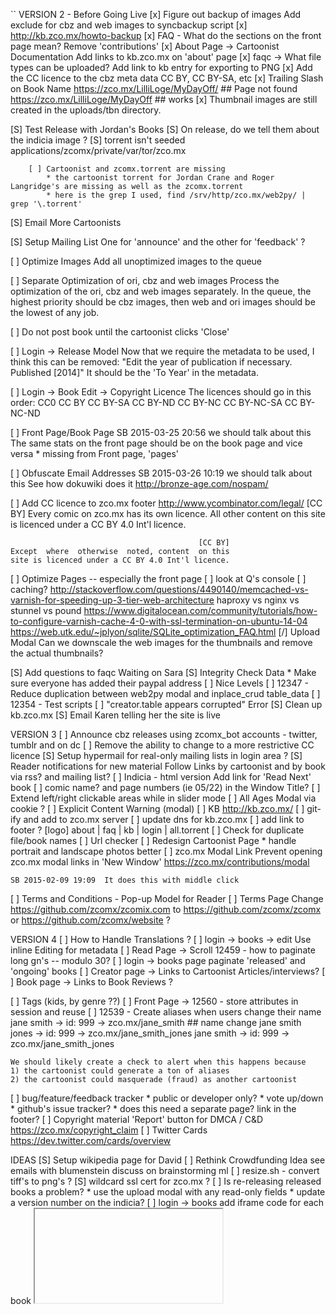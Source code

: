 ``
VERSION 2 - Before Going Live
[x] Figure out backup of images
    Add exclude for cbz and web images to syncbackup script
[x] http://kb.zco.mx/howto-backup
[x] FAQ - What do the sections on the front page mean?
    Remove 'contributions'
[x] About Page -> Cartoonist Documentation
    Add links to kb.zco.mx on 'about' page
[x] faqc -> What file types can be uploaded?
    Add link to kb entry for exporting to PNG
[x] Add the CC licence to the cbz meta data
    CC BY, CC BY-SA, etc
[x] Trailing Slash on Book Name
    https://zco.mx/LilliLoge/MyDayOff/  ## Page not found
    https://zco.mx/LilliLoge/MyDayOff   ## works
[x] Thumbnail images are still created in the uploads/tbn directory.

[S] Test Release with Jordan's Books
    [S] On release, do we tell them about the indicia image ?
    [S] torrent isn't seeded
        applications/zcomx/private/var/tor/zco.mx

        [ ] Cartoonist and zcomx.torrent are missing
            * the cartoonist torrent for Jordan Crane and Roger Langridge's are missing as well as the zcomx.torrent
            * here is the grep I used, find /srv/http/zco.mx/web2py/ | grep '\.torrent'

[S] Email More Cartoonists

[S] Setup Mailing List
    One for 'announce' and the other for 'feedback' ?

[ ] Optimize Images
    Add all unoptimized images to the queue

[ ] Separate Optimization of ori, cbz and web images
    Process the optimization of the ori, cbz and web images separately.
    In the queue, the highest priority should be cbz images, then web
    and ori images should be the lowest of any job.

[ ] Do not post book until the cartoonist clicks 'Close'

[ ] Login -> Release Model
    Now that we require the metadata to be used, I think this can be
    removed:
        "Edit the year of publication if necessary.  Published [2014]"
    It should be the 'To Year' in the metadata.

[ ] Login -> Book Edit -> Copyright Licence
    The licences should go in this order:
        CC0
        CC BY
        CC BY-SA
        CC BY-ND
        CC BY-NC
        CC BY-NC-SA
        CC BY-NC-ND

[ ] Front Page/Book Page
    SB 2015-03-25 20:56  we should talk about this
    The same stats on the front page should be on the book page and
    vice versa
    * missing from Front page, 'pages'

[ ] Obfuscate Email Addresses
    SB 2015-03-26 10:19  we should talk about this
    See how dokuwiki does it
    http://bronze-age.com/nospam/

[ ] Add CC licence to zco.mx footer
    http://www.ycombinator.com/legal/
                                              [CC BY]
       Every comic on zco.mx has its own licence. All
       other content on this site is licenced under a
                             CC BY 4.0 Int'l licence.

                                              [CC BY]
    Except  where  otherwise  noted, content  on this
    site is licenced under a CC BY 4.0 Int'l licence.

[ ] Optimize Pages -- especially the front page
    [ ] look at Q's console
    [ ] caching?
        http://stackoverflow.com/questions/4490140/memcached-vs-varnish-for-speeding-up-3-tier-web-architecture
        haproxy vs nginx vs stunnel vs pound
            https://www.digitalocean.com/community/tutorials/how-to-configure-varnish-cache-4-0-with-ssl-termination-on-ubuntu-14-04
        https://web.utk.edu/~jplyon/sqlite/SQLite_optimization_FAQ.html
        [/] Upload Modal
            Can we downscale the web images for the thumbnails and remove the
            actual thumbnails?

[S] Add questions to faqc
    Waiting on Sara
[S] Integrity Check Data
    * Make sure everyone has added their paypal address
[ ] Nice Levels
[ ] 12347 - Reduce duplication between web2py modal and inplace_crud table_data
[ ] 12354 - Test scripts
[ ] "creator.table appears corrupted" Error
[S] Clean up kb.zco.mx
[S] Email Karen telling her the site is live

VERSION 3
[ ] Announce cbz releases using zcomx_bot accounts
    - twitter, tumblr and on dc
[ ] Remove the ability to change to a more restrictive CC licence
[S] Setup hypermail for real-only mailing lists in login area ?
[S] Reader notifications for new material
    Follow Links
        by cartoonist and by book
        via rss? and mailing list?
[ ] Indicia - html version
    Add link for 'Read Next' book
[ ] comic name? and page numbers (ie 05/22) in the Window Title?
[ ] Extend left/right clickable areas while in slider mode
[ ] All Ages Modal via cookie ?
[ ] Explicit Content Warning (modal)
[ ] KB
    http://kb.zco.mx/
    [ ] git-ify and add to zco.mx server
    [ ] update dns for kb.zco.mx
    [ ] add link to footer ?
        [logo] about | faq | kb | login | all.torrent
[ ] Check for duplicate file/book names
[ ] Url checker
[ ] Redesign Cartoonist Page
    * handle portrait and landscape photos better
[ ] zco.mx Modal Link
    Prevent opening zco.mx modal links in 'New Window'
    https://zco.mx/contributions/modal

    SB 2015-02-09 19:09  It does this with middle click
[ ] Terms and Conditions - Pop-up Model for Reader
[ ] Terms Page
    Change https://github.com/zcomx/zcomix.com to
    https://github.com/zcomx/zcomx or
    https://github.com/zcomx/website ?


VERSION 4
[ ] How to Handle Translations ?
[ ] login -> books -> edit
    Use inline Editing for metadata
[ ] Read Page -> Scroll
    12459 - how to paginate long gn's -- modulo 30?
[ ] login -> books page
    paginate 'released' and 'ongoing' books
[ ] Creator page -> Links to Cartoonist Articles/interviews?
[ ] Book page -> Links to Book Reviews ?

[ ] Tags (kids, by genre ??)
[ ] Front Page -> 12560 - store attributes in session and reuse
[ ] 12539 - Create aliases when users change their name
    jane smith -> id: 999 -> zco.mx/jane_smith
    ## name change
    jane smith jones -> id: 999 -> zco.mx/jane_smith_jones
    jane smith -> id: 999 -> zco.mx/jane_smith_jones

    We should likely create a check to alert when this happens because
    1) the cartoonist could generate a ton of aliases
    2) the cartoonist could masquerade (fraud) as another cartoonist
[ ] bug/feature/feedback tracker
    * public or developer only?
    * vote up/down
    * github's issue tracker?
    * does this need a separate page?  link in the footer?
[ ] Copyright material
    'Report' button for DMCA / C&D
    https://zco.mx/copyright_claim
[ ] Twitter Cards
    https://dev.twitter.com/cards/overview


IDEAS
[S] Setup wikipedia page for David
[ ] Rethink Crowdfunding Idea
    see emails with blumenstein
    discuss on brainstorming ml
[ ] resize.sh - convert tiff's to png's ?
[S] wildcard ssl cert for zco.mx ?
[ ] Is re-releasing released books a problem?
    * use the upload modal with any read-only fields
    * update a version number on the indicia?
[ ] login -> books
    add iframe code for each book
    <embed/>
    <iframe/>
    SB 2014-08-29 11:24  This needs more thought
[-] Guided view using Perfect Viewer ?
    The main dev, Lin Rookie (rookiestudio@gmail.com), suggests guided
    view is possible with opencv but he believes the feature is not
    useful and it is a low priority.  He said the source is closed and
    he does not take bounties towards new features.
[ ] bio and book description - wikipedia api?
    https://github.com/goldsmith/Wikipedia          ## wikipedia api
[ ] user comments? - disqus api? reddit api?
    * cartoonist chooses comments to form a digital letters page?
[ ] RDFa-html meta
    https://wiki.creativecommons.org/Frequently_Asked_Questions#What_does_it_mean_that_Creative_Commons_licenses_are_.22machine-readable.22.3F
    http://www.w3.org/TR/html-rdfa/
[ ] RiP!: remix torrent ?
[ ] Social media links other than on the indicia ??
[ ] Read Page
    Navigate with mouse scroll as well ?
    http://geekwagon.net/projects/xkcd1190/
    h-scroll - http://danielschafferbrooklyncomics.com/books/uncategorized/all-you-need/
    2-page slider ?
``
# vim:set ft=dm:
